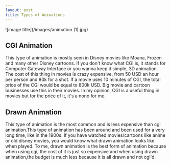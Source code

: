 ```yaml
---
layout: post
title: Types of Animations
---
```


![image title](/images/animation (1).jpg)

## CGI Animation


This type of animation is mostly seen in Disney movies like Moana, Frozen and many other Disney cartoons.
If you don't know what CGI is, it stands for Computer Gateway Interface or you wanna keep it simple, 3D animation.
The cost of this thing in movies is crazy expensive, from 50 USD an hour per person and 80k for a shot.
If a movie uses 10 minutes of CGI, the total price of the CGI would be equal to 800k USD.
Big movie and cartoon businesses use this in their movies.
In my opinion, CGI is a useful thing in movies but for the price of it, it's a nono for me.  




## Drawn Animation

This type of animation is the most common and is less expensive than cgi animation.This type of animation has been
around and been used for a very long time, like in the 1900s. If you have watched movies/cartoons like anime or old disney movies, you would know what drawn animation looks like when played. To me, drawn animation is the best form of animation because when using cgi, the cost of it is just so expensive and when using drawn animation,the budget is much less because it is all drawn and not cgi'd.
